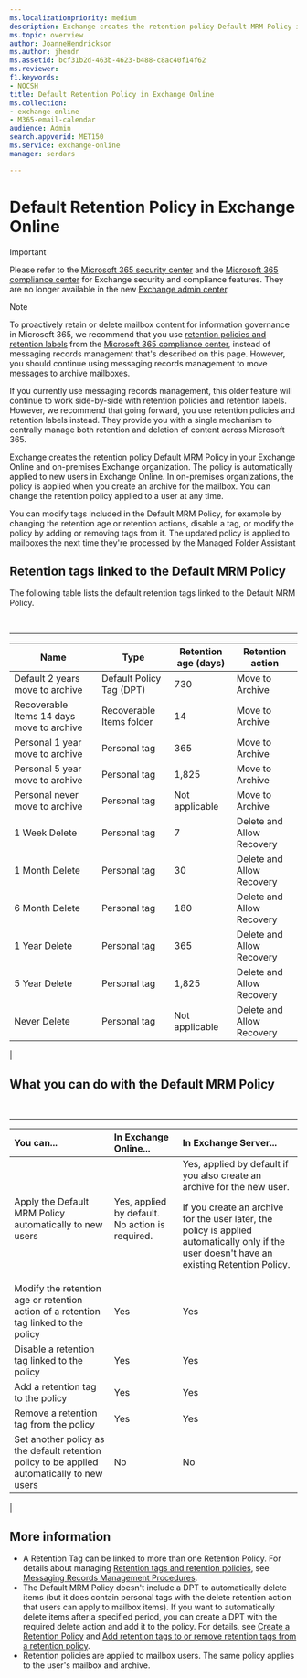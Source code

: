 ```yaml
---
ms.localizationpriority: medium
description: Exchange creates the retention policy Default MRM Policy in your Exchange Online and on-premises Exchange organization. The policy is automatically applied to new users in Exchange Online. In on-premises organizations, the policy is applied when you create an archive for the mailbox. You can change the retention policy applied to a user at any time.
ms.topic: overview
author: JoanneHendrickson
ms.author: jhendr
ms.assetid: bcf31b2d-463b-4623-b488-c8ac40f14f62
ms.reviewer: 
f1.keywords:
- NOCSH
title: Default Retention Policy in Exchange Online
ms.collection: 
- exchange-online
- M365-email-calendar
audience: Admin
search.appverid: MET150
ms.service: exchange-online
manager: serdars

---
```


# Default Retention Policy in Exchange Online

> [!IMPORTANT]
> Please refer to the [Microsoft 365 security center](https://security.microsoft.com/homepage) and the [Microsoft 365 compliance center](https://compliance.microsoft.com/homepage) for Exchange security and compliance features. They are no longer available in the new [Exchange admin center](https://admin.exchange.microsoft.com).

> [!NOTE]
> To proactively retain or delete mailbox content for information governance in Microsoft 365, we recommend that you use [retention policies and retention labels](/microsoft-365/compliance/retention) from the [Microsoft 365 compliance center](https://compliance.microsoft.com), instead of messaging records management that's described on this page. However, you should continue using messaging records management to move messages to archive mailboxes.
>
> If you currently use messaging records management, this older feature will continue to work side-by-side with retention policies and retention labels. However, we recommend that going forward, you use retention policies and retention labels instead. They provide you with a single mechanism to centrally manage both retention and deletion of content across Microsoft 365.

Exchange creates the retention policy Default MRM Policy in your Exchange Online and on-premises Exchange organization. The policy is automatically applied to new users in Exchange Online. In on-premises organizations, the policy is applied when you create an archive for the mailbox. You can change the retention policy applied to a user at any time.

You can modify tags included in the Default MRM Policy, for example by changing the retention age or retention actions, disable a tag, or modify the policy by adding or removing tags from it. The updated policy is applied to mailboxes the next time they're processed by the Managed Folder Assistant

## Retention tags linked to the Default MRM Policy

The following table lists the default retention tags linked to the Default MRM Policy.

<br>

****

|Name|Type|Retention age (days)|Retention action|
|---|---|---|---|
|Default 2 years move to archive|Default Policy Tag (DPT)|730|Move to Archive|
|Recoverable Items 14 days move to archive|Recoverable Items folder|14|Move to Archive|
|Personal 1 year move to archive|Personal tag|365|Move to Archive|
|Personal 5 year move to archive|Personal tag|1,825|Move to Archive|
|Personal never move to archive|Personal tag|Not applicable|Move to Archive|
|1 Week Delete|Personal tag|7|Delete and Allow Recovery|
|1 Month Delete|Personal tag|30|Delete and Allow Recovery|
|6 Month Delete|Personal tag|180|Delete and Allow Recovery|
|1 Year Delete|Personal tag|365|Delete and Allow Recovery|
|5 Year Delete|Personal tag|1,825|Delete and Allow Recovery|
|Never Delete|Personal tag|Not applicable|Delete and Allow Recovery|
|

## What you can do with the Default MRM Policy

<br>

****

|You can...|In Exchange Online...|In Exchange Server...|
|:-----|:-----|:-----|
|Apply the Default MRM Policy automatically to new users|Yes, applied by default. No action is required.|Yes, applied by default if you also create an archive for the new user. <p> If you create an archive for the user later, the policy is applied automatically only if the user doesn't have an existing Retention Policy.|
|Modify the retention age or retention action of a retention tag linked to the policy|Yes|Yes|
|Disable a retention tag linked to the policy|Yes|Yes|
|Add a retention tag to the policy|Yes|Yes|
|Remove a retention tag from the policy|Yes|Yes|
|Set another policy as the default retention policy to be applied automatically to new users|No|No|
|

## More information

- A Retention Tag can be linked to more than one Retention Policy. For details about managing [Retention tags and retention policies](retention-tags-and-policies.md), see [Messaging Records Management Procedures](/microsoft-365/compliance/inactive-mailboxes-in-office-365).
- The Default MRM Policy doesn't include a DPT to automatically delete items (but it does contain personal tags with the delete retention action that users can apply to mailbox items). If you want to automatically delete items after a specified period, you can create a DPT with the required delete action and add it to the policy. For details, see [Create a Retention Policy](create-a-retention-policy.md) and [Add retention tags to or remove retention tags from a retention policy](add-or-remove-retention-tags.md).
- Retention policies are applied to mailbox users. The same policy applies to the user's mailbox and archive.
